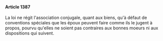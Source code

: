 #### Article 1387

La loi ne régit l'association conjugale, quant aux biens, qu'à défaut de conventions spéciales que les époux peuvent faire comme ils le jugent à propos, pourvu qu'elles ne soient pas contraires aux bonnes moeurs ni aux dispositions qui suivent.

